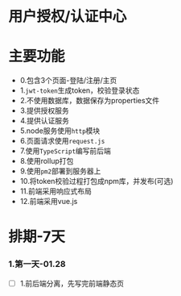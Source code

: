 # 用户授权/认证中心


# 主要功能
- 0.包含3个页面-登陆/注册/主页
- 1.`jwt-token`生成token，校验登录状态
- 2.不使用数据库，数据保存为properties文件
- 3.提供授权服务
- 4.提供认证服务
- 5.node服务使用`http`模块
- 6.页面请求使用`request.js`
- 7.使用`TypeScript`编写前后端
- 8.使用rollup打包
- 9.使用`pm2`部署到服务器上
- 10.将token校验过程打包成npm库，并发布(可选)
- 11.前端采用响应式布局
- 12.前端采用vue.js

# 排期-7天
### 1.第一天-01.28
- [ ] 1.前后端分离，先写完前端静态页